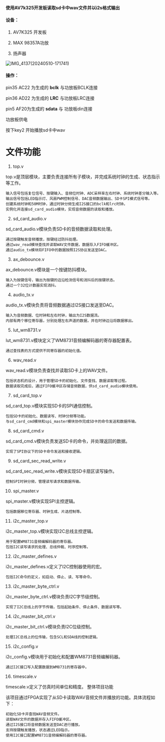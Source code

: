 #### 使用AV7k325开发板读取sd卡中wav文件并以i2s格式输出

#### 设备：

1. AV7K325 开发板
   
2. MAX 98357A功放
   
3. 扬声器

![IMG_4137(20240510-171741)](https://github.com/countsp/FPGA/assets/102967883/bfa95b44-33c5-4eb9-8ca7-788cdc740672)

#### 操作：

pin35 AC22 为生成的 **bclk** 与功放板BCLK连接

pin36 AD22 为生成的 **LRC** 与功放板LRC连接

pin5 AF20为生成的 **sdata** 与 功放板din连接

功放板供电

按下key2 开始播放sd卡中wav

# 文件功能

1. top.v

top.v是顶层模块，主要负责连接所有子模块，并完成系统时钟的生成、状态指示等工作。

    输入信号包括复位信号、按键输入、音频位时钟、ADC采样率左右时钟、系统时钟差分输入等。
    输出信号包括LED指示灯、风扇PWM控制信号、DAC音频数据输出、SD卡SPI模式信号等。
    创建系统时钟和50M时钟，通过时钟分频生成I2S接口的bclk和lrc时钟。
    实例化并连接sd_card_audio模块，实现音频数据的读取和播放。

2. sd_card_audio.v

sd_card_audio.v模块负责SD卡的音频数据读取和处理。

    通过按键触发音频播放，按键经过防抖处理。
    通过wav_read模块查找并读取WAV文件数据，数据存入FIFO缓冲区。
    通过audio_tx模块将FIFO中的数据按照I2S协议发送至DAC。

3. ax_debounce.v

ax_debounce.v模块是一个按键防抖模块。

    输入为按键信号，输出为按键的边沿检测信号和消抖后的按键状态。
    通过一个32位计数器实现消抖。

4. audio_tx.v

audio_tx.v模块负责将音频数据通过I2S接口发送至DAC。

    输入为音频数据、位时钟和左右时钟，输出为I2S数据流。
    内部有两个移位寄存器，分别处理左右声道的数据，并在时钟边沿将数据移出。

5. lut_wm8731.v

lut_wm8731.v模块定义了WM8731音频编解码器的寄存器配置表。

    通过查找表的方式提供不同寄存器的初始化值。

6. wav_read.v

wav_read.v模块负责查找并读取SD卡上的WAV文件。

    包括状态机的设计，用于管理SD卡的初始化、文件查找、数据读取等过程。
    数据读取完成后，通过FIFO缓冲区存储音频数据，供sd_card_audio模块使用。

7. sd_card_top.v

sd_card_top.v模块实现SD卡的SPI通信控制。

    包括SD卡的初始化、数据读写、时钟分频等功能。
    与sd_card_cmd模块和spi_master模块协作完成SD卡的命令发送和数据传输。

8. sd_card_cmd.v

sd_card_cmd.v模块负责发送SD卡的命令，并处理返回的数据。

    实现了SPI协议下的SD卡命令发送和接收逻辑。

9. sd_card_sec_read_write.v

sd_card_sec_read_write.v模块实现SD卡扇区读写操作。

    控制SPI时钟分频，管理读写请求和数据传输。

10. spi_master.v

spi_master.v模块实现SPI主控逻辑。

    包括数据移位寄存器、时钟生成、片选控制等。

11. i2c_master_top.v

i2c_master_top.v模块实现I2C总线主控逻辑。

    用于配置WM8731音频编解码器的寄存器。
    包括I2C读写请求的处理、总线仲裁、时序控制等。

12. i2c_master_defines.v

i2c_master_defines.v定义了I2C控制器使用的宏。

    包括I2C命令的定义，如启动、停止、读、写等命令。

13. i2c_master_byte_ctrl.v

i2c_master_byte_ctrl.v模块负责I2C字节级控制。

    实现了I2C总线上的字节传输，包括起始条件、停止条件、数据读写等。

14. i2c_master_bit_ctrl.v

i2c_master_bit_ctrl.v模块负责I2C位级控制。

    处理I2C总线上的位传输，包含SCL和SDA线的控制逻辑。

15. i2c_config.v

i2c_config.v模块用于初始化和配置WM8731音频编解码器。

    通过I2C接口写入配置数据到WM8731的寄存器中。

16. timescale.v

timescale.v定义了仿真时间单位和精度。
整体项目功能

该项目通过FPGA实现了从SD卡读取WAV音频文件并播放的功能。具体流程如下：

    初始化SD卡并查找WAV音频文件。
    读取WAV文件的数据并存入FIFO缓冲区。
    通过I2S接口将音频数据发送至DAC进行播放。
    支持按键触发播放，状态通过LED指示。
    使用I2C接口配置WM8731音频编解码器的寄存器。
 
